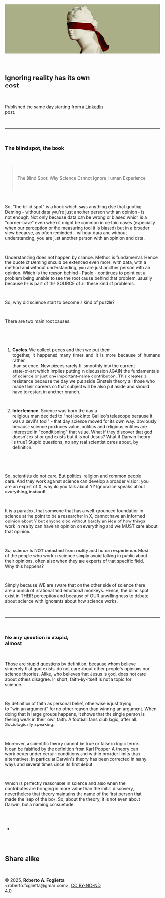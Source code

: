 <div id="firstdiv" created=":EN" style="max-width: 800px; margin: auto; white-space: pre-wrap; text-align: justify;">
<style>#printlink { display: inline; } @page { size: a4; margin: 0.36in 13.88mm 0.50in 13.88mm; zoom: 100%; } @media print { html { zoom: 100%; } }</style>

<div align="center"><img class="bwsketch darkinv" src="img/304-ignoring-reality-has-its-own-cost.jpg" width="800"><br></div>

## Ignoring reality has its own cost

Published the same day starting from a [LinkedIn](https://www.linkedin.com/posts/robertofoglietta_ignoring-reality-has-its-own-cost-the-blind-activity-7303701155354677249-5hLI) post.

---

### The blind spot, the book

> The Blind Spot: Why Science Cannot Ignore Human Experience

So, "the blind spot" is a book which says anything else that quoting Deming - without data you're just another person with an opinion - is not enough. Not only because data can be wrong or biased which is a "corner-case" even when it might be common in certain cases (especially when our perception or the measuring tool it is biased) but in a broader view because, as often reminded - without data and without understanding, you are just another person with an opinion and data.

Understanding does not happen by chance. Method is fundamental. Hence the quote of Deming should be extended even more: with data, with a method and without understanding, you are just another person with an opinion. Which is the reason behind - Paolo - continues to point out a problem being unable to see the root cause behind that problem, usually because he is part of the SOURCE of all these kind of problems.

So, why did science start to become a kind of puzzle?

There are two main root causes.

1. **Cycles**. We collect pieces and then we put them together, it happened many times and it is more because of humans rather than science. New pieces rarely fit smoothly into the current state-of-art which implies putting in discussion AGAIN the fundamentals of science or just one important-name contribution. This creates a resistance because the day we put aside Einstein theory all those who made their careers on that subject will be also put aside and should have to restart in another branch.

2. **Interference**. Science was born the day a religious man decided to "not look into Galileo's telescope because it was a devil's tool" - that day science moved for its own way. Obviously because science produces value, politics and religious entities are interested in "conditioning" that value. What if they discover that god doesn't exist or god exists but it is not Jesus? What if Darwin theory is true? Stupid questions, no any real scientist cares about, by definition.

So, scientists do not care. But politics, religion and common people care. And they work against science can develop a broader vision: you are an expert of X, why do you talk about Y? Ignorance speaks about everything, instead!

It is a paradox, that someone that has a well-grounded foundation in science at the point to be a researcher in X, cannot have an informed opinion about Y but anyone else without barely an idea of how things work in reality can have an opinion on everything and we MUST care about that opinion.

So, science is NOT detached from reality and human experience. Most of the people who work in science simply avoid talking in public about their opinions, often also when they are experts of that specific field. Why this happens?

Simply because WE are aware that on the other side of science there are a bunch of irrational and emotional monkeys. Hence, the blind spot exist in THEIR perception and because of OUR unwillingness to debate about science with ignorants about how science works.

---

### No any question is stupid, almost

Those are stupid questions by definition, because whom believe sincerely that god exists, do not care about other people's opinions nor science theories. Alike, who believes that Jesus is god, does not care about others disagree. In short, faith-by-itself is not a topic for science.

By definition of faith as personal belief, otherwise is just trying to "win an argument" for no other reason than winning an argument. When doing that in large groups happens, it shows that the single person is feeling weak in their own faith. A football fans club logic, after all. Sociologically speaking.

Moreover, a scientific theory cannot be true or false in logic terms. It can be falsified by the definition from Karl Popper. A theory can work better under certain conditions and within broader limits than alternatives. In particular Darwin's theory has been corrected in many ways and several times since its first debut.

Which is perfectly reasonable in science and also when the contributes are bringing in more value than the initial discovery, nevertheless that theory maintains the name of the first person that made the leap of the box. So, about the theory, it is not even about Darwin, but a naming consuetude.

+

## Share alike

&copy; 2025, **Roberto A. Foglietta** &lt;roberto.foglietta<span>@</span>gmail.com&gt;, [CC BY-NC-ND 4.0](https://creativecommons.org/licenses/by-nc-nd/4.0/)

</div>
